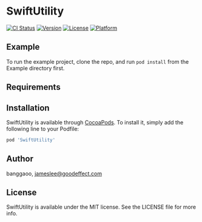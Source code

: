 # SwiftUtility

[![CI Status](https://img.shields.io/travis/banggaoo/SwiftUtility.svg?style=flat)](https://travis-ci.org/banggaoo/SwiftUtility)
[![Version](https://img.shields.io/cocoapods/v/SwiftUtility.svg?style=flat)](https://cocoapods.org/pods/SwiftUtility)
[![License](https://img.shields.io/cocoapods/l/SwiftUtility.svg?style=flat)](https://cocoapods.org/pods/SwiftUtility)
[![Platform](https://img.shields.io/cocoapods/p/SwiftUtility.svg?style=flat)](https://cocoapods.org/pods/SwiftUtility)

## Example

To run the example project, clone the repo, and run `pod install` from the Example directory first.

## Requirements

## Installation

SwiftUtility is available through [CocoaPods](https://cocoapods.org). To install
it, simply add the following line to your Podfile:

```ruby
pod 'SwiftUtility'
```

## Author

banggaoo, jameslee@goodeffect.com

## License

SwiftUtility is available under the MIT license. See the LICENSE file for more info.
